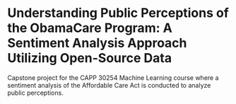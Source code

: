 # Understanding Public Perceptions of the ObamaCare Program: A Sentiment Analysis Approach Utilizing Open-Source Data

Capstone project for the CAPP 30254 Machine Learning course where a sentiment analysis of the Affordable Care Act is conducted to analyze public perceptions.
